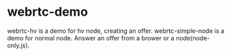 # webrtc-demo

webrtc-hv is a demo for hv node, creating an offer.
webrtc-simple-node is a demo for normal node. Answer an offer from a brower or a node(node-only.js).
